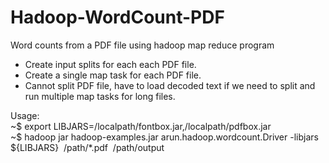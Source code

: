 # Hadoop-WordCount-PDF
Word counts from a PDF file using hadoop map reduce program 

 - Create input splits for each each PDF file.
 - Create a single map task for each PDF file.
 - Cannot split PDF file, have to load decoded text if we need to split and run multiple map tasks for long files.

Usage:<br/>
~$ export LIBJARS=/localpath/fontbox.jar,/localpath/pdfbox.jar<br/>
~$ hadoop jar hadoop-examples.jar arun.hadoop.wordcount.Driver -libjars ${LIBJARS} &nbsp;/path/*.pdf &nbsp;/path/output
